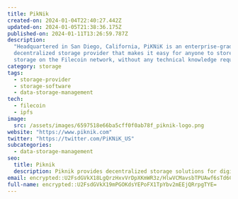 ```yaml
---
title: PikNik
created-on: 2024-01-04T22:40:27.442Z
updated-on: 2024-01-05T21:38:36.175Z
published-on: 2024-01-11T13:26:59.787Z
description:
  "Headquartered in San Diego, California, PiKNiK is an enterprise-grade
  decentralized storage provider that makes it easy for anyone to store and provide
  storage on the Filecoin network, without any technical knowledge required."
category: storage
tags:
  - storage-provider
  - storage-software
  - data-storage-management
tech:
  - filecoin
  - ipfs
image:
  src: /assets/images/6597518e66ba5cff0f0ab78f_piknik-logo.png
website: "https://www.piknik.com"
twitter: "https://twitter.com/PiKNiK_US"
subcategories:
  - data-storage-management
seo:
  title: Piknik
  description: Piknik provides decentralized storage solutions for digital media.
email: encrypted::U2FsdGVkX18LgQrzHxvVrDpXKmWR3z/HlwVCMavsbTPUAwf6sTd6CCQfLIYFToA6
full-name: encrypted::U2FsdGVkX19mPGOKdsYEPoFX1TpYbv2mEEjQRrpgTYE=
---
```

